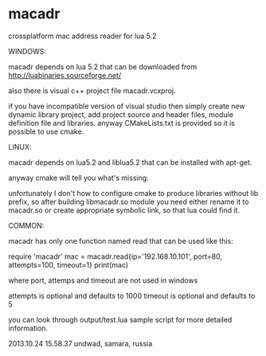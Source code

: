 macadr
=====
crossplatform mac address reader for lua 5.2

WINDOWS:

macadr depends on lua 5.2 that can be downloaded from http://luabinaries.sourceforge.net/

also there is visual c++ project file macadr.vcxproj.

if you have incompatible version of visual studio then simply create new dynamic library project, 
add project source and header files, module definition file and libraries.
anyway CMakeLists.txt is provided so it is possible to use cmake.

LINUX:

macadr depends on lua5.2 and liblua5.2 that can be installed with apt-get.

anyway cmake will tell you what's missing.

unfortunately I don't how to configure cmake to produce libraries without lib prefix,
so after building libmacadr.so module you need either rename it to macadr.so or create appropriate symbolic link,
so that lua could find it. 

COMMON:

macadr has only one function named read that can be used like this:

require 'macadr'
mac = macadr.read{ip='192.168.10.101', port=80, attempts=100, timeout=1}
print(mac)

where port, attemps and timeout are not used in windows 

attempts is optional and defaults to 1000
timeout is optional and defaults to 5 

you can look through output/test.lua sample script for more detailed information.
 
2013.10.24 15.58.37 undwad, samara, russia